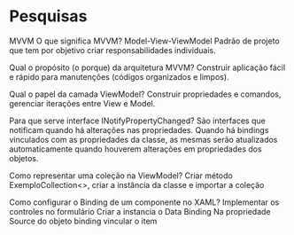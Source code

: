 # Pesquisas
MVVM
O que significa MVVM?
Model-View-ViewModel
Padrão de projeto que tem por objetivo criar responsabilidades individuais.

Qual o propósito (o porque) da arquitetura MVVM?
Construir aplicação fácil e rápido para manutenções (códigos organizados e limpos).

Qual o papel da camada ViewModel?
Construir propriedades e comandos, gerenciar iterações entre View e Model.

Para que serve interface INotifyPropertyChanged?
São interfaces que notificam quando há alterações nas propriedades.
Quando há bindings vinculados com as propriedades da classe, as mesmas serão atualizados automaticamente quando houverem alterações
em propriedades dos objetos.

Como representar uma coleção na ViewModel?
Criar método ExemploCollection<>,  criar a instância da classe e importar a coleção

Como configurar o Binding de um componente no XAML?
Implementar os controles no formulário 
Criar a instancia o Data Binding
Na propriedade Source do objeto binding vincular o item


